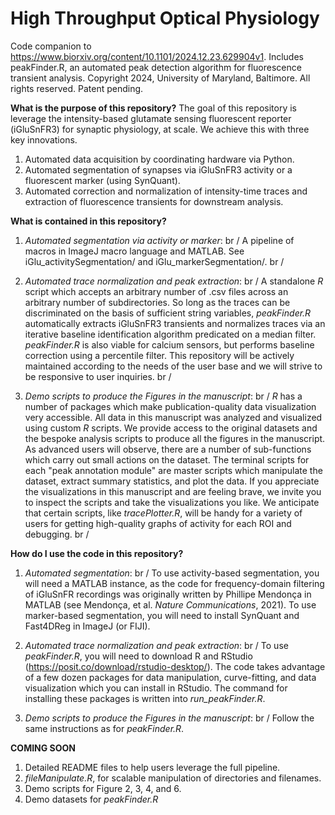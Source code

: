 # High Throughput Optical Physiology
Code companion to https://www.biorxiv.org/content/10.1101/2024.12.23.629904v1. Includes peakFinder.R, an automated peak detection algorithm for fluorescence transient analysis. Copyright 2024, University of Maryland, Baltimore. All rights reserved. Patent pending.


**What is the purpose of this repository?**
The goal of this repository is leverage the intensity-based glutamate sensing fluorescent reporter (iGluSnFR3) for synaptic physiology, at scale.
We achieve this with three key innovations.
1) Automated data acquisition by coordinating hardware via Python.
2) Automated segmentation of synapses via iGluSnFR3 activity or a fluorescent marker (using SynQuant).
3) Automated correction and normalization of intensity-time traces and extraction of fluorescence transients for downstream analysis.

**What is contained in this repository?**
1) _Automated segmentation via activity or marker_:  br /
A pipeline of macros in ImageJ macro language and MATLAB. See iGlu_activitySegmentation/ and iGlu_markerSegmentation/.  br /

2) _Automated trace normalization and peak extraction_:  br /
A standalone _R_ script which accepts an arbitrary number of .csv files across an arbitrary number of subdirectories. So long as the traces can be discriminated on the basis of sufficient string variables, _peakFinder.R_ automatically extracts iGluSnFR3 transients and normalizes traces via an iterative baseline identification algorithm predicated on a median filter. _peakFinder.R_ is also viable for calcium sensors, but performs baseline correction using a percentile filter. This repository will be actively maintained according to the needs of the user base and we will strive to be responsive to user inquiries.  br /  

3) _Demo scripts to produce the Figures in the manuscript_:  br /
_R_ has a number of packages which make publication-quality data visualization very accessible. All data in this manuscript was analyzed and visualized using custom _R_ scripts. We provide access to the original datasets and the bespoke analysis scripts to produce all the figures in the manuscript. As advanced users will observe, there are a number of sub-functions which carry out small actions on the dataset. The terminal scripts for each "peak annotation module" are master scripts which manipulate the dataset, extract summary statistics, and plot the data. If you appreciate the visualizations in this manuscript and are feeling brave, we invite you to inspect the scripts and take the visualizations you like. We anticipate that certain scripts, like _tracePlotter.R_, will be handy for a variety of users for getting high-quality graphs of activity for each ROI and debugging.  br /

**How do I use the code in this repository?**
1) _Automated segmentation_:  br /
To use activity-based segmentation, you will need a MATLAB instance, as the code for frequency-domain filtering of iGluSnFR recordings was originally written by Phillipe Mendonça in MATLAB (see Mendonça, et al. _Nature Communications_, 2021). 
To use marker-based segmentation, you will need to install SynQuant and Fast4DReg in ImageJ (or FIJI).

2) _Automated trace normalization and peak extraction_:  br /
To use _peakFinder.R_, you will need to download R and RStudio (https://posit.co/download/rstudio-desktop/). The code takes advantage of a few dozen packages for data manipulation, curve-fitting, and data visualization which you can install in RStudio. The command for installing these packages is written into _run_peakFinder.R_.  

3) _Demo scripts to produce the Figures in the manuscript_:  br /
Follow the same instructions as for _peakFinder.R_.

**COMING SOON**
1) Detailed README files to help users leverage the full pipeline.
2) _fileManipulate.R_, for scalable manipulation of directories and filenames.
3) Demo scripts for Figure 2, 3, 4, and 6.
4) Demo datasets for _peakFinder.R_


